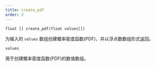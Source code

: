 ```yaml
---
title: create_pdf
order: 2
---
```


`float [] create_pdf(float values[])`

为输入的 `values` 数组创建概率密度函数(PDF)，并以浮点数数组形式返回。

`values`

用于创建概率密度函数(PDF)的数值数组。
